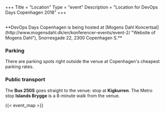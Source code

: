 +++
Title = "Location"
Type = "event"
Description = "Location for DevOps Days Copenhagen 2018"
+++

<br/>
**DevOps Days Copenhagen is being hosted at [Mogens Dahl Koncertsal](http://www.mogensdahl.dk/en/konferencer-events/event-2/ "Website of Mogens Dahl"), Snorresgade 22, 2300 Copenhagen S.**

### Parking

There are parking spots right outside the venue at Copenhagen's cheapest parking rates.

### Public transport

The **Bus 250S** goes straight to the venue: stop at **Kigkurren**.
The Metro stop **Islands Brygge** is a 8-minute walk from the venue.

{{< event_map >}}
